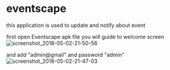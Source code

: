 # eventscape
this application is used to update and notify about event

first open Eventscape apk file you will guide to welcome screen
![screenshot_2018-05-02-21-50-56](https://user-images.githubusercontent.com/35558616/39535447-a0731992-4e53-11e8-90c8-42b82d8e6f7f.png)

and add "admin@gmail" and password "admin" 
![screenshot_2018-05-02-21-47-03](https://user-images.githubusercontent.com/35558616/39535585-04b29dc4-4e54-11e8-85b4-e4ae4ff06f6a.png)

